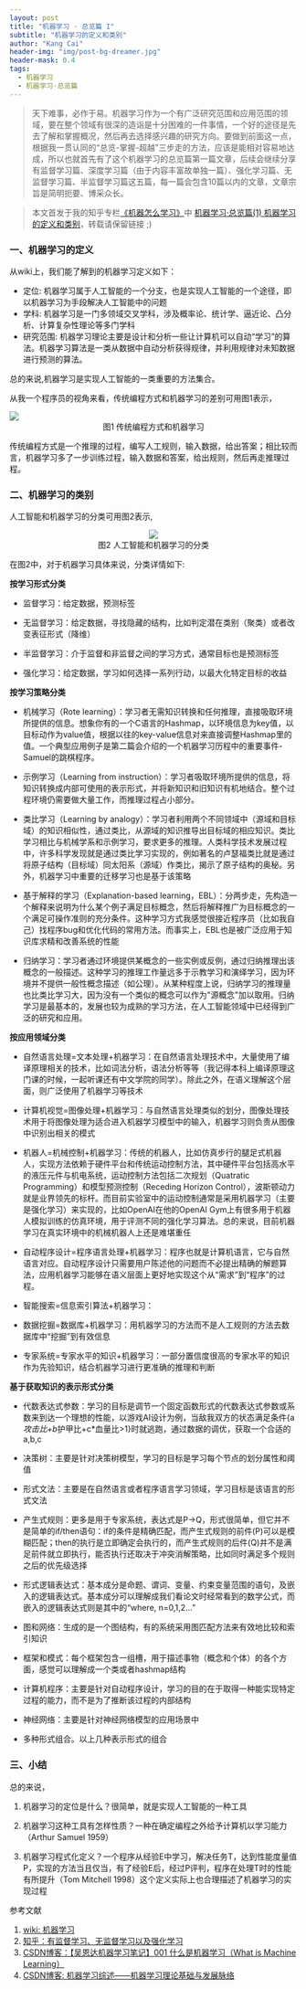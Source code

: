 ```yaml
---
layout: post
title: "机器学习 · 总览篇 I"
subtitle: "机器学习的定义和类别"
author: "Kang Cai"
header-img: "img/post-bg-dreamer.jpg"
header-mask: 0.4
tags:
  - 机器学习
  - 机器学习·总览篇
---
```


> 天下难事，必作于易。机器学习作为一个有广泛研究范围和应用范围的领域，要在整个领域有很深的造诣是十分困难的一件事情，一个好的途径是先去了解和掌握概况，然后再去选择感兴趣的研究方向。要做到前面这一点，根据我一贯认同的“总览-掌握-超越”三步走的方法，应该是能相对容易地达成，所以也就首先有了这个机器学习的总览篇第一篇文章，后续会继续分享有监督学习篇、深度学习篇（由于内容丰富故单独一篇）、强化学习篇、无监督学习篇、半监督学习篇这五篇，每一篇会包含10篇以内的文章，文章宗旨是简明扼要、博采众长。

> 本文首发于我的知乎专栏[《机器怎么学习》](https://zhuanlan.zhihu.com/machine-learning-complete)中 [机器学习·总览篇(1) 机器学习的定义和类别](https://zhuanlan.zhihu.com/p/48518974)，转载请保留链接 ;)

### 一、机器学习的定义

从wiki上，我们能了解到的机器学习定义如下：

* 定位: 机器学习属于人工智能的一个分支，也是实现人工智能的一个途径，即以机器学习为手段解决人工智能中的问题
* 学科: 机器学习是一门多领域交叉学科，涉及概率论、统计学、逼近论、凸分析、计算复杂性理论等多门学科
* 研究范围: 机器学习理论主要是设计和分析一些让计算机可以自动“学习”的算法。机器学习算法是一类从数据中自动分析获得规律，并利用规律对未知数据进行预测的算法。

总的来说,机器学习是实现人工智能的一类重要的方法集合。

从我一个程序员的视角来看，传统编程方式和机器学习的差别可用图1表示，

<img src="https://kangcai.github.io/img/in-post/post-ml/Machine learning diagram.png"/>
<center>图1 传统编程方式和机器学习</center>

传统编程方式是一个推理的过程，编写人工规则，输入数据，给出答案；相比较而言，机器学习多了一步训练过程，输入数据和答案，给出规则，然后再走推理过程。

### 二、机器学习的类别

人工智能和机器学习的分类可用图2表示,

<center>
<img src="https://kangcai.github.io/img/in-post/post-ml/2018-10-25-ml-overall-concept-1.png"/>
</center>
<center>图2 人工智能和机器学习的分类</center>

在图2中，对于机器学习具体来说，分类详情如下:

**按学习形式分类**

* 监督学习：给定数据，预测标签

* 无监督学习：给定数据，寻找隐藏的结构，比如判定潜在类别（聚类）或者改变表征形式（降维）

* 半监督学习：介于监督和非监督之间的学习方式，通常目标也是预测标签

* 强化学习：给定数据，学习如何选择一系列行动，以最大化特定目标的收益

**按学习策略分类**

* 机械学习（Rote learning）：学习者无需知识转换和任何推理，直接吸取环境所提供的信息。想象你有的一个C语言的Hashmap，以环境信息为key值，以目标动作为value值，根据以往的key-value信息对来直接调整Hashmap里的值。一个典型应用例子是第二篇会介绍的一个机器学习历程中的重要事件-Samuel的跳棋程序。

* 示例学习（Learning from instruction）：学习者吸取环境所提供的信息，将知识转换成内部可使用的表示形式，并将新知识和旧知识有机地结合。整个过程环境仍需要做大量工作，而推理过程占小部分。

* 类比学习（Learning by analogy）：学习者利用两个不同领域中（源域和目标域）的知识相似性，通过类比，从源域的知识推导出目标域的相应知识。类比学习相比与机械学系和示例学习，要求更多的推理。人类科学技术发展过程中，许多科学发现就是通过类比学习实现的，例如著名的卢瑟福类比就是通过将原子结构（目标域）同太阳系（源域）作类比，揭示了原子结构的奥秘。另外，机器学习中重要的迁移学习也是基于该策略

* 基于解释的学习（Explanation-based learning，EBL）：分两步走，先构造一个解释来说明为什么某个例子满足目标概念，然后将解释推广为目标概念的一个满足可操作准则的充分条件。这种学习方式我感觉很接近程序员（比如我自己）找程序bug和优化代码的常用方法。而事实上，EBL也是被广泛应用于知识库求精和改善系统的性能

* 归纳学习：学习者通过环境提供某概念的一些实例或反例，通过归纳推理出该概念的一般描述。这种学习的推理工作量远多于示教学习和演绎学习，因为环境并不提供一般性概念描述（如公理）。从某种程度上说，归纳学习的推理量也比类比学习大，因为没有一个类似的概念可以作为"源概念"加以取用。归纳学习是最基本的，发展也较为成熟的学习方法，在人工智能领域中已经得到广泛的研究和应用。

**按应用领域分类**

* 自然语言处理=文本处理+机器学习：在自然语言处理技术中，大量使用了编译原理相关的技术，比如词法分析，语法分析等等（我记得本科上编译原理这门课的时候，一起听课还有中文学院的同学）。除此之外，在语义理解这个层面，则广泛使用了机器学习等技术

* 计算机视觉=图像处理+机器学习：与自然语言处理类似的划分，图像处理技术用于将图像处理为适合进入机器学习模型中的输入，机器学习则负责从图像中识别出相关的模式

* 机器人=机械控制+机器学习：传统的机器人，比如仿真步行的腿足式机器人，实现方法依赖于硬件平台和传统运动控制方法，其中硬件平台包括高水平的液压元件与机电系统，运动控制方法包括二次规划（Quatratic Programming）和模型预测控制（Receding Horizon Control），波斯顿动力就是业界领先的标杆。而目前实验室中的运动控制通常是采用机器学习（主要是强化学习）来实现的，比如OpenAI在他的OpenAI Gym上有很多用于机器人模拟训练的仿真环境，用于评测不同的强化学习算法。总的来说，目前机器学习在真实环境中的机械机器人上还是难堪重任

* 自动程序设计=程序语言处理+机器学习：程序也就是计算机语言，它与自然语言对应。自动程序设计只需要用户陈述他的问题而不必提出精确的解题算法，应用机器学习能够在语义层面上更好地实现这个从“需求”到“程序”的过程。

* 智能搜索=信息索引算法+机器学习：

* 数据挖掘=数据库+机器学习：用机器学习的方法而不是人工规则的方法去数据库中“挖掘”到有效信息

* 专家系统=专家水平的知识+机器学习：一部分置信度很高的专家水平的知识作为先验知识，结合机器学习进行更准确的推理和判断

**基于获取知识的表示形式分类**

* 代数表达式参数：学习的目标是调节一个固定函数形式的代数表达式参数或系数来到达一个理想的性能，以游戏AI设计为例，当敌我双方的状态满足条件{a*攻击比+b*护甲比+c*血量比>1}时就逃跑，通过数据的调优，获取一个合适的a,b,c

* 决策树：主要是针对决策树模型，学习的目标是学习每个节点的划分属性和阈值

* 形式文法：主要是在自然语言或者程序语言学习领域，学习目标是该语言的形式文法

* 产生式规则：更多是用于专家系统，表达式是P->Q，形式很简单，但它并不是简单的if/then语句：if的条件是精确匹配，而产生式规则的前件(P)可以是模糊匹配；then的执行是立即确定会执行的，而产生式规则的后件(Q)并不是满足前件就立即执行，能否执行还取决于冲突消解策略，比如同时满足多个规则之后的优先级选择

* 形式逻辑表达式：基本成分是命题、谓词、变量、约束变量范围的语句，及嵌入的逻辑表达式。基本成分可以理解成我们看论文时经常看到的数学公式，而嵌入的逻辑表达式则是其中的“where, n=0,1,2...”

* 图和网络：生成的是一个图结构，有的系统采用图匹配方法来有效地比较和索引知识

* 框架和模式：每个框架包含一组槽，用于描述事物（概念和个体）的各个方面，感觉可以理解成一个类或者hashmap结构

* 计算机程序：主要是针对自动程序设计，学习的目的在于取得一种能实现特定过程的能力，而不是为了推断该过程的内部结构

* 神经网络：主要是针对神经网络模型的应用场景中

* 多种形式组合。以上几种表示形式的组合

### 三、小结

总的来说，

1. 机器学习的定位是什么？很简单，就是实现人工智能的一种工具

2. 机器学习这种工具有怎样性质？一种在确定编程之外给予计算机以学习能力（Arthur Samuel 1959）

3. 机器学习程式化定义？一个程序从经验E中学习，解决任务T，达到性能度量值P，实现的方法当且仅当，有了经验E后，经过P评判，程序在处理T时的性能有所提升（Tom Mitchell 1998）这个定义实际上也合理描述了机器学习的实现过程


参考文献

1. [wiki: 机器学习][1]
2. [知乎：有监督学习、无监督学习以及强化学习][2]
3. [CSDN博客：【吴恩达机器学习笔记】001 什么是机器学习（What is Machine Learning）][3]
4. [CSDN博客: 机器学习综述——机器学习理论基础与发展脉络][4]

[1]: (https://zh.wikipedia.org/wiki/%E6%9C%BA%E5%99%A8%E5%AD%A6%E4%B9%A0)
[2]: (https://zhuanlan.zhihu.com/p/26304729)
[3]: (https://blog.csdn.net/shuiyixin/article/details/80171997)
[4]: (https://blog.csdn.net/solomon1558/article/details/40798401)